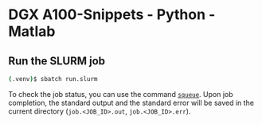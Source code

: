 # DGX A100-Snippets - Python - Matlab

## Run the SLURM job

```bash
(.venv)$ sbatch run.slurm
```

To check the job status, you can use the command [`squeue`](https://slurm.schedmd.com/squeue.html). 
Upon job completion, the standard output and the standard error will be saved in the current directory (`job.<JOB_ID>.out`, `job.<JOB_ID>.err`).
